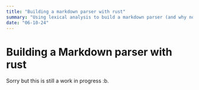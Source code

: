 ```yaml
---
title: "Building a markdown parser with rust"
summary: "Using lexical analysis to build a markdown parser (and why not syntax analysis)"
date: "06-10-24"
---
```

# Building a Markdown parser with rust
Sorry but this is still a work in progress :b.

